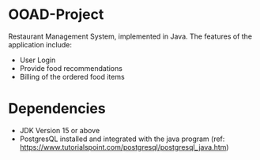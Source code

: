 # OOAD-Project

Restaurant Management System, implemented in Java.
The features of the application include:
  * User Login
  * Provide food recommendations
  * Billing of the ordered food items

# Dependencies

* JDK Version 15 or above
* PostgresQL installed and integrated with the java program (ref: https://www.tutorialspoint.com/postgresql/postgresql_java.htm)

